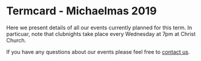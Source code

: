 # Termcard - Michaelmas 2019

Here we present details of all our events currently planned for this term. In particuar, note that clubnights take place every Wednesday at 7pm at Christ Church.

<Calendar styles='calendar.module.css' settings='calendar.json' />

If you have any questions about our events please feel free to [contact us](/contact).